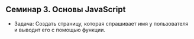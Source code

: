## Семинар 3. Основы JavaScript

- Задача: Создать страницу, которая спрашивает имя у пользователя и выводит его с помощью функции.  
